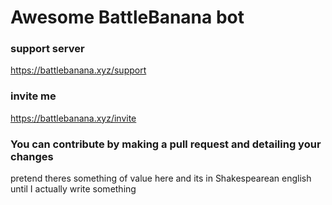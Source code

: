 # Awesome BattleBanana bot

### support server
https://battlebanana.xyz/support
### invite me
https://battlebanana.xyz/invite 

### You can contribute by making a pull request and detailing your changes 

pretend theres something of value here and its in Shakespearean english until I actually write something 
